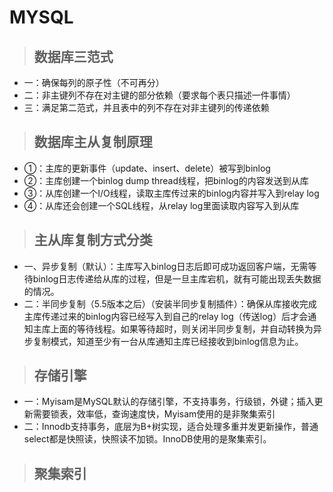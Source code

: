 # MYSQL

> ## 数据库三范式

- 一：确保每列的原子性（不可再分）
- 二：非主键列不存在对主键的部分依赖（要求每个表只描述一件事情）
- 三：满足第二范式，并且表中的列不存在对非主键列的传递依赖

> ## 数据库主从复制原理

- ①：主库的更新事件（update、insert、delete）被写到binlog
- ②：主库创建一个binlog dump thread线程，把binlog的内容发送到从库
- ③：从库创建一个I/O线程，读取主库传过来的binlog内容并写入到relay log
- ④：从库还会创建一个SQL线程，从relay log里面读取内容写入到从库

> ## 主从库复制方式分类

- 一、异步复制（默认）：主库写入binlog日志后即可成功返回客户端，无需等待binlog日志传递给从库的过程，但是一旦主库宕机，就有可能出现丢失数据的情况。
- 二：半同步复制（5.5版本之后）（安装半同步复制插件）：确保从库接收完成主库传递过来的binlog内容已经写入到自己的relay log（传送log）后才会通知主库上面的等待线程。如果等待超时，则关闭半同步复制，并自动转换为异步复制模式，知道至少有一台从库通知主库已经接收到binlog信息为止。

> ## 存储引擎

- 一：Myisam是MySQL默认的存储引擎，不支持事务，行级锁，外键；插入更新需要锁表，效率低，查询速度快，Myisam使用的是非聚集索引
- 二：Innodb支持事务，底层为B+树实现，适合处理多重并发更新操作，普通select都是快照读，快照读不加锁。InnoDB使用的是聚集索引。

> ## 聚集索引

